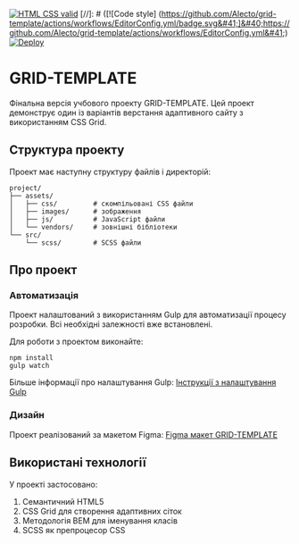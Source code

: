 [![HTML CSS valid](https://github.com/Alecto/grid-template/actions/workflows/HTML5Validator.yml/badge.svg)](https://github.com/Alecto/grid-template/actions/workflows/HTML5Validator.yml)
[//]: # ([![Code style]
&#40;https://github.com/Alecto/grid-template/actions/workflows/EditorConfig.yml/badge.svg&#41;]&#40;https://github.com/Alecto/grid-template/actions/workflows/EditorConfig.yml&#41;)
[![Deploy](https://github.com/Alecto/grid-template/actions/workflows/pages/pages-build-deployment/badge.svg)](https://github.com/Alecto/grid-template/actions/workflows/pages/pages-build-deployment)

# GRID-TEMPLATE

Фінальна версія учбового проекту GRID-TEMPLATE. Цей проект демонструє один із варіантів верстання адаптивного сайту з
використанням CSS Grid.

## Структура проекту

Проект має наступну структуру файлів і директорій:

```
project/
├── assets/
│   ├── css/         # скомпільовані CSS файли
│   ├── images/      # зображення
│   ├── js/          # JavaScript файли
│   └── vendors/     # зовнішні бібліотеки
└── src/
    └── scss/        # SCSS файли
```

## Про проект

### Автоматизація

Проект налаштований з використанням Gulp для автоматизації процесу розробки. Всі необхідні залежності вже встановлені.

Для роботи з проектом виконайте:

```
npm install
gulp watch
```

Більше інформації про налаштування
Gulp: [Інструкції з налаштування Gulp](https://github.com/FomenkoAndrey/gulp-training/tree/master)

### Дизайн

Проект реалізований за макетом Figma:
[Figma макет GRID-TEMPLATE](https://www.figma.com/design/Xzmk5hBhdY8HsmcBkiuo1B/grid-template?m=auto&t=ytF7Gf4G7xPeQy7M-6)

## Використані технології

У проекті застосовано:

1. Семантичний HTML5
2. CSS Grid для створення адаптивних сіток
3. Методологія BEM для іменування класів
4. SCSS як препроцесор CSS
